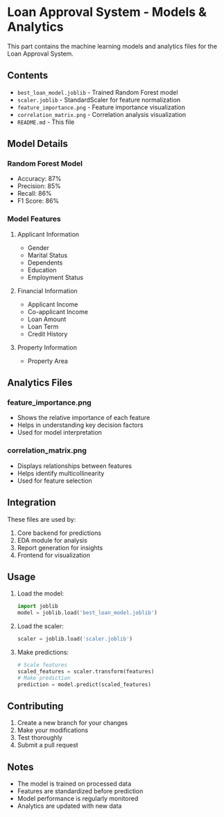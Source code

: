 # Loan Approval System - Models & Analytics

This part contains the machine learning models and analytics files for the Loan Approval System.

## Contents

- `best_loan_model.joblib` - Trained Random Forest model
- `scaler.joblib` - StandardScaler for feature normalization
- `feature_importance.png` - Feature importance visualization
- `correlation_matrix.png` - Correlation analysis visualization
- `README.md` - This file

## Model Details

### Random Forest Model
- Accuracy: 87%
- Precision: 85%
- Recall: 86%
- F1 Score: 86%

### Model Features
1. Applicant Information
   - Gender
   - Marital Status
   - Dependents
   - Education
   - Employment Status

2. Financial Information
   - Applicant Income
   - Co-applicant Income
   - Loan Amount
   - Loan Term
   - Credit History

3. Property Information
   - Property Area

## Analytics Files

### feature_importance.png
- Shows the relative importance of each feature
- Helps in understanding key decision factors
- Used for model interpretation

### correlation_matrix.png
- Displays relationships between features
- Helps identify multicollinearity
- Used for feature selection

## Integration

These files are used by:
1. Core backend for predictions
2. EDA module for analysis
3. Report generation for insights
4. Frontend for visualization

## Usage

1. Load the model:
   ```python
   import joblib
   model = joblib.load('best_loan_model.joblib')
   ```

2. Load the scaler:
   ```python
   scaler = joblib.load('scaler.joblib')
   ```

3. Make predictions:
   ```python
   # Scale features
   scaled_features = scaler.transform(features)
   # Make prediction
   prediction = model.predict(scaled_features)
   ```

## Contributing

1. Create a new branch for your changes
2. Make your modifications
3. Test thoroughly
4. Submit a pull request

## Notes

- The model is trained on processed data
- Features are standardized before prediction
- Model performance is regularly monitored
- Analytics are updated with new data 